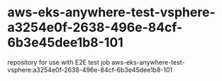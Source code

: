 # aws-eks-anywhere-test-vsphere-a3254e0f-2638-496e-84cf-6b3e45dee1b8-101
repository for use with E2E test job aws-eks-anywhere-test-vsphere:a3254e0f-2638-496e-84cf-6b3e45dee1b8-101
